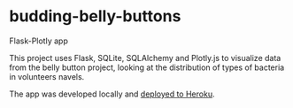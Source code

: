 # budding-belly-buttons
Flask-Plotly app

This project uses Flask, SQLite, SQLAlchemy and Plotly.js to visualize data from the belly button project, looking at the distribution of types of bacteria in volunteers navels.

The app was developed locally and [deployed to Heroku](https://budding-belly-buttons.herokuapp.com/).
